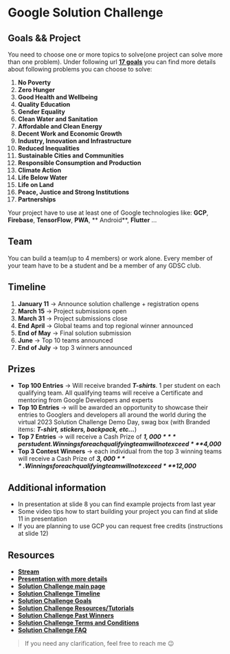 # Google Solution Challenge

## Goals && Project

You need to choose one or more topics to solve(one project can solve more than one problem). Under following
url **[17 goals](https://developers.google.com/community/gdsc-solution-challenge/UN-goals)**
you can find more details about following problems you can choose to solve:

1. **No Poverty**
2. **Zero Hunger**
3. **Good Health and Wellbeing**
4. **Quality Education**
5. **Gender Equality**
6. **Clean Water and Sanitation**
7. **Affordable and Clean Energy**
8. **Decent Work and Economic Growth**
9. **Industry, Innovation and Infrastructure**
10. **Reduced Inequalities**
11. **Sustainable Cities and Communities**
12. **Responsible Consumption and Production**
13. **Climate Action**
14. **Life Below Water**
15. **Life on Land**
16. **Peace, Justice and Strong Institutions**
17. **Partnerships**

Your project have to use at least one of Google technologies like: **GCP**, **Firebase**, **TensorFlow**, **PWA**, **
Android**, **Flutter** ...

## Team

You can build a team(up to 4 members) or work alone. Every member of your team have to be a student and be a member of
any GDSC club.

## Timeline

1. **January 11** -> Announce solution challenge + registration opens
2. **March 15** -> Project submissions open
3. **March 31** -> Project submissions close
4. **End April** -> Global teams and top regional winner announced
5. **End of May** -> Final solution submission
6. **June** -> Top 10 teams announced
7. **End of July** -> top 3 winners announced

## Prizes

- **Top 100 Entries** -> Will receive branded ***T-shirts***. 1 per student on each qualifying team. All qualifying
  teams will
  receive a Certificate and mentoring from Google Developers and experts
- **Top 10 Entries** -> will be awarded an opportunity to showcase their entries to Googlers and developers all around
  the world during the virtual 2023 Solution Challenge Demo Day, swag box (with Branded items: ***T-shirt, stickers,
  backpack, etc...***)
- **Top 7 Entries** -> will receive a Cash Prize of ***$1,000*** per student. Winnings for each qualifying team will not
  exceed ***$4,000***
- **Top 3 Contest Winners** -> each individual from the top 3 winning teams will receive a Cash Prize of ***$3,000***.
  Winnings for each qualifying team will not exceed ***$12,000***

## Additional information

- In presentation at slide 8 you can find example projects from last year
- Some video tips how to start building your project you can find at slide 11 in presentation
- If you are planning to use GCP you can request free credits (instructions at slide 12)

## Resources

- **[Stream](https://www.youtube.com/watch?v=uNFsxn9VCDM)**
- **[Presentation with more details](https://github.com/GDSC-Lodz-University-of-Technology/lectures/blob/master/resources/2022-12-20-google-solution-challange-info-session/sollution-challange-info-session-presentation)**
- **[Solution Challenge main page](https://developers.google.com/community/gdsc-solution-challenge)**
- **[Solution Challenge Timeline](https://developers.google.com/community/gdsc-solution-challenge/timeline)**
- **[Solution Challenge Goals](https://developers.google.com/community/gdsc-solution-challenge/UN-goals)**
- **[Solution Challenge Resources/Tutorials](https://developers.google.com/community/gdsc-solution-challenge/resources)**
- **[Solution Challenge Past Winners](https://developers.google.com/community/gdsc-solution-challenge/winners)**
- **[Solution Challenge Terms and Conditions](https://developers.google.com/community/gdsc-solution-challenge/terms)**
- **[Solution Challenge FAQ](https://developers.google.com/community/gdsc-solution-challenge/faq)**

> If you need any clarification, feel free to reach me 😉
